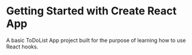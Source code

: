 # Getting Started with Create React App

A basic ToDoList App project built for the purpose of learning how to use React hooks.


